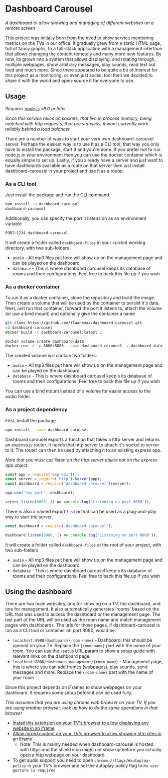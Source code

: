 # Dashboard Carousel
_A dashboard to allow showing and managing of different websites on a remote screen_

This project was initially born from the need to show service monitoring metrics on the TVs in our office. It gradually grew from a static HTML page, full of fancy graphs, to a full-stack application with a management interface that allows changing the content remotely and many more new features. By now, its grown into a system that allows displaying, and rotating through, multiple webpages, show arbitrary messages, play sounds, read text out loud and much more. Since there appeared to be quite a bit of interest for this project as a monitoring, or even just social, tool then we decided to share it with the world and open-source it for everyone to use.

## Usage
_Requires [node.js](https://nodejs.org/en/download/) v8.0 or later_

_Since this service relies on sockets, that live in process memory, being matched with http requests, that are stateless, it wont currently work reliably behind a load balancer_

There are a number of ways to start your very own dashboard-carousel server. Perhaps the easiest way is to use it as a CLI tool, that way you only have to install the package, start it and you're done. If you prefer not to run node.js in your environment then you can use the docker container which is equally simple to set up. Lastly, if you already have a server and just want to have dashboards available as a route on that server then just install dashboard-carousel in your project and use it as a router.
### As a CLI tool
Just install the package and run the CLI command
```sh
npm install -g dashboard-carousel
dashboard-carousel
```
Additionally, you can specify the port it listens on as an environment variable
```sh
PORT=1234 dashboard-carousel
```
It will create a folder called `dashboard-files` in your current working directory, with two sub-folders
* `audio` - All mp3 files put here will show up on the management page and can be played on the dashboard
* `database` - This is where dashboard carousel keeps its database of rooms and their configurations. Feel free to back this file up if you wish
### As a docker container
To run it as a docker container, clone the repository and build the image.
Then create a volume that will be used by the container to persist it's data.
Next, just run that container, forward the port it listens to, attach the volume (or use a bind mount) and optionally give the container a name
```sh
git clone https://github.com/tlaanemaa/dashboard-carousel.git
cd dashboard-carousel
docker build -t dashboard-carousel:latest .

docker volume create dashboard-data
docker run -d -p 8080:8080 --name dashboard-carousel -v dashboard-data:/app/dashboard-files dashboard-carousel:latest
```
The created volume will contain two folders:
* `audio` - All mp3 files put here will show up on the management page and can be played on the dashboard
* `database` - This is where dashboard carousel keep's its database of rooms and their configurations. Feel free to back this file up if you wish

You can use a bind mount instead of a volume for easier access to the audio folder.
### As a project dependency
First, install the package
```sh
npm install --save dashboard-carousel
```
Dashboard carousel exports a function that takes a http server and returns an express.js router.
It needs that http server to attach it's socket.io server to it.
The router can then be used by attaching it to an existing express app.

_Note that you must call listen on the http server object not on the express app object._
```js
const app = require('express')();
const server = require('http').Server(app);
const dashboard = require('dashboard-carousel')(server);

app.use('/my-path', dashboard);

server.listen(8080, () => console.log('Listening on port 8080'));
```
There is also a named export `listen` that can be used as a plug-and-play way to start the server.
```js
const dashboard = require('dashboard-carousel');

dashboard.listen(8080, () => console.log('Listening on port 8080'));
```
It will create a folder called `dashboard-files` at the root of your project, with two sub-folders
* `audio` - All mp3 files put here will show up on the management page and can be played on the dashboard
* `database` - This is where dashboard carousel keep's its database of rooms and their configurations. Feel free to back this file up if you wish

## Using the dashboard
There are two main websites, one for showing on a TV, the dashboard, and one for management.
It also automatically generates 'rooms' based on the URL that was used to access the dashboard or the management page.
The last part of the URL will be used as the room name and match management pages with dashboards.
The urls for those pages, if dashboard-carousel is ran as a CLI tool or container on port 8080, would be:
* `localhost:8080/dashboard/{room-name}` - Dashboard, this should be opened on your TV. Replace the `{room-name}` part with the name of your room. You can use the `?setup` URL param to show a setup guide with relevant links on the dashboard page.
* `localhost:8080/dashboard-management/{room-name}` - Management page, this is where you can add frames (webpages), play sounds, send messages and more. Replace the `{room-name}` part with the name of your room

Since this project depends on iFrames to show webpages on your dashboard, it requires some setup before it can be used fully.

_This assumes that you are using chrome web browser on your TV. If you are using another browser, look up how to do the same operations in that browser_
- [Install this extension on your TV's browser to allow displaying any website in an iframe](https://chrome.google.com/webstore/detail/ignore-x-frame-headers/gleekbfjekiniecknbkamfmkohkpodhe)
- [Allow mixed content on your TV's browser to allow showing http sites in an iframe](https://www.howtogeek.com/181911/htg-explains-what-exactly-is-a-mixed-content-warning/)
  - Note: This is mainly needed when dashboard-carousel is hosted with https and the shield icon might not show up before you actually open a http webpage on your dashboard.
- To get audio support you need to open `chrome://flags/#autoplay-policy` in your TV's browser and set the autoplay-policy flag to `No user gesture is required`
